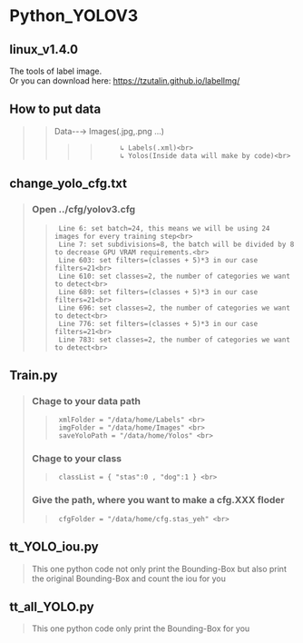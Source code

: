 # Python_YOLOV3

## linux_v1.4.0
The tools of label image.<br>
Or you can download here: <a> https://tzutalin.github.io/labelImg/

## How to put data 
>>   Data--→ Images(.jpg,.png ...)<br>
>> >>          ↳ Labels(.xml)<br>
>> >>          ↳ Yolos(Inside data will make by code)<br>
## change_yolo_cfg.txt
>   ### Open ../cfg/yolov3.cfg <br>
>>      Line 6: set batch=24, this means we will be using 24 images for every training step<br>
>>      Line 7: set subdivisions=8, the batch will be divided by 8 to decrease GPU VRAM requirements.<br>
>>      Line 603: set filters=(classes + 5)*3 in our case filters=21<br>
>>      Line 610: set classes=2, the number of categories we want to detect<br>
>>      Line 689: set filters=(classes + 5)*3 in our case filters=21<br>
>>      Line 696: set classes=2, the number of categories we want to detect<br>
>>      Line 776: set filters=(classes + 5)*3 in our case filters=21<br>
>>      Line 783: set classes=2, the number of categories we want to detect<br>
   
## Train.py
>  ### Chage to your data path 
>>      xmlFolder = "/data/home/Labels" <br>
>>      imgFolder = "/data/home/Images" <br>
>>      saveYoloPath = "/data/home/Yolos" <br>
>  ### Chage to your class    
>>      classList = { "stas":0 , "dog":1 } <br>
>  ### Give the path, where you want to make a cfg.XXX floder
>>      cfgFolder = "/data/home/cfg.stas_yeh" <br>

## tt_YOLO_iou.py
>  This one python code not only print the Bounding-Box but also print the original Bounding-Box and count the iou for you

## tt_all_YOLO.py
>  This one python code only print the Bounding-Box for you
   
